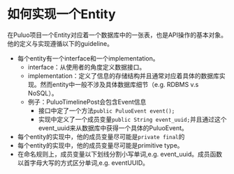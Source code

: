 # 如何实现一个Entity

在Puluo项目一个Entity对应着一个数据库中的一张表，也是API操作的基本对象。他的定义与实现遵循以下的guideline。

*   每个entity有一个interface和一个implementation。
    -   interface：从使用者的角度定义数据接口。
    -   implementation：定义了信息的存储结构并且通常对应着具体的数据库实现。然而entity中一般不涉及具体数据库细节（e.g. RDBMS v.s NoSQL）。
    -   例子：PuluoTimelinePost会包含Event信息
        +   接口中定了一个方法`public PuluoEvent event();`
        +   实现中定义了一个成员变量`public String event_uuid;`并且通过这个event_uuid来从数据库中获得一个具体的PuluoEvent。
*   每个entity的实现中，他的成员变量尽可能是`private final`的
*   每个entity的实现中，他的成员变量尽可能是primitive type。
*   在命名规则上，成员变量以下划线分割小写单词,e.g. event_uuid。成员函数以首字母大写的方式区分单词,e.g. eventUUID。